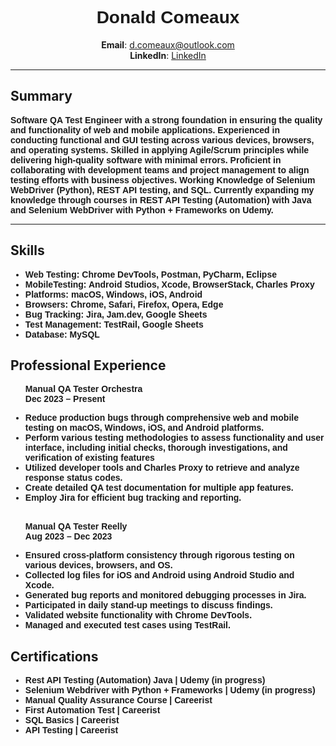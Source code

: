 <h1 style="text-align: center; font-family: Arial, sans-serif;">Donald Comeaux</h1>
<p style="text-align: center;">
  <strong>Email</strong>: <a href="mailto:d.comeaux@outlook.com">d.comeaux@outlook.com</a> <br>  
  <strong>LinkedIn</strong>: <a href="https://www.linkedin.com/in/don-comeaux/">LinkedIn</a> <br> 

  <hr>
<h2>Summary</h2>
<p style="font-family: Arial, sans-serif;">
<strong>Software QA Test Engineer with a strong foundation in ensuring the quality and functionality of web and mobile applications. Experienced in conducting functional and GUI testing across various devices, browsers, and operating systems. Skilled in applying Agile/Scrum principles while delivering high-quality software with minimal errors. Proficient in collaborating with development teams and project management to align testing efforts with business objectives. Working Knowledge of Selenium WebDriver (Python), REST API testing, and SQL. Currently expanding my knowledge through courses in REST API Testing (Automation) with Java and Selenium WebDriver with Python + Frameworks on Udemy.<strong>

<hr>
 


  <h2>Skills</h2>
  <ul style="font-family: Arial, sans-serif;">
  <li><strong>Web Testing: Chrome DevTools, Postman, PyCharm, Eclipse</strong></li>
  <li><strong>MobileTesting: Android Studios, Xcode, BrowserStack, Charles Proxy</strong></li>
  <li><strong>Platforms:  macOS,  Windows,  iOS,  Android</strong></li>
  <li><strong>Browsers:  Chrome,  Safari,  Firefox,  Opera,  Edge</strong></li>
  <li><strong>Bug Tracking:  Jira,  Jam.dev,  Google Sheets</strong></li>
  <li><strong>Test Management:  TestRail,  Google Sheets</strong></li>
  <li><strong>Database:  MySQL</strong></li>
  </ul>

<h2>Professional Experience</h2>
<ul style="font-family: Arial, sans-serif;">
<p><strong>Manual QA Tester Orchestra<br>Dec 2023 – Present</strong></p>
<li><strong>Reduce production bugs through comprehensive web and mobile testing on macOS, Windows, iOS, and Android platforms.</strong></li>
<li><strong>Perform various testing methodologies to assess functionality and user interface, including initial checks, thorough investigations, and verification of existing features</strong></li>
<li><strong>Utilized developer tools and Charles Proxy to retrieve and analyze response status codes.</strong></li>
<li><strong>Create detailed QA test documentation for multiple app features.</strong></li>
 <li><strong>Employ Jira for efficient bug tracking and reporting.</strong></li> 


<br>


<p><strong>Manual QA Tester Reelly<br>Aug 2023 – Dec 2023</strong></p>
 <li><strong>Ensured cross-platform consistency through rigorous testing on various devices, browsers, and OS.</strong></li> 
 <li><strong>Collected log files for iOS and Android using Android Studio and Xcode.</strong></li> 
 <li><strong>Generated bug reports and monitored debugging processes in Jira.</strong></li> 
   <li><strong>Participated in daily stand-up meetings to discuss findings.</strong></li> 
 <li><strong>Validated website functionality with Chrome DevTools.</strong></li> 
 <li><strong>Managed and executed test cases using TestRail.</strong></li>
 </ul>

<h2>Certifications</h2>
<ul style="font-family: Arial, sans-serif;">
  <li><strong>Rest API Testing (Automation) Java | Udemy (in progress)</li><strong>
  <li><strong>Selenium Webdriver with Python + Frameworks | Udemy (in progress)<strong></li>
  <li><strong>Manual Quality Assurance Course | Careerist<strong></li>
  <li><strong>First Automation Test | Careerist<strong></li>
  <li><strong>SQL Basics  | Careerist<strong></li>
  <li><strong>API Testing | Careerist<strong></li>
  </ul>
